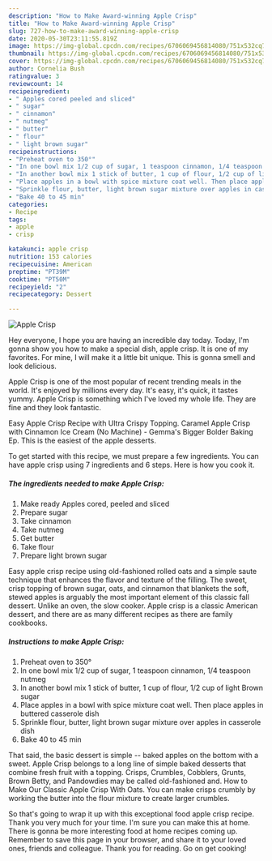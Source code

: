 ```yaml
---
description: "How to Make Award-winning Apple Crisp"
title: "How to Make Award-winning Apple Crisp"
slug: 727-how-to-make-award-winning-apple-crisp
date: 2020-05-30T23:11:55.819Z
image: https://img-global.cpcdn.com/recipes/6706069456814080/751x532cq70/apple-crisp-recipe-main-photo.jpg
thumbnail: https://img-global.cpcdn.com/recipes/6706069456814080/751x532cq70/apple-crisp-recipe-main-photo.jpg
cover: https://img-global.cpcdn.com/recipes/6706069456814080/751x532cq70/apple-crisp-recipe-main-photo.jpg
author: Cornelia Bush
ratingvalue: 3
reviewcount: 14
recipeingredient:
- " Apples cored peeled and sliced"
- " sugar"
- " cinnamon"
- " nutmeg"
- " butter"
- " flour"
- " light brown sugar"
recipeinstructions:
- "Preheat oven to 350°"
- "In one bowl mix 1/2 cup of sugar, 1 teaspoon cinnamon, 1/4 teaspoon nutmeg"
- "In another bowl mix 1 stick of butter, 1 cup of flour, 1/2 cup of light Brown sugar"
- "Place apples in a bowl with spice mixture coat well. Then place apples in buttered casserole dish"
- "Sprinkle flour, butter, light brown sugar mixture over apples in casserole dish"
- "Bake 40 to 45 min"
categories:
- Recipe
tags:
- apple
- crisp

katakunci: apple crisp 
nutrition: 153 calories
recipecuisine: American
preptime: "PT39M"
cooktime: "PT50M"
recipeyield: "2"
recipecategory: Dessert

---
```



![Apple Crisp](https://img-global.cpcdn.com/recipes/6706069456814080/751x532cq70/apple-crisp-recipe-main-photo.jpg)

Hey everyone, I hope you are having an incredible day today. Today, I'm gonna show you how to make a special dish, apple crisp. It is one of my favorites. For mine, I will make it a little bit unique. This is gonna smell and look delicious.

Apple Crisp is one of the most popular of recent trending meals in the world. It's enjoyed by millions every day. It's easy, it's quick, it tastes yummy. Apple Crisp is something which I've loved my whole life. They are fine and they look fantastic.

Easy Apple Crisp Recipe with Ultra Crispy Topping. Caramel Apple Crisp with Cinnamon Ice Cream (No Machine) - Gemma&#39;s Bigger Bolder Baking Ep. This is the easiest of the apple desserts.


To get started with this recipe, we must prepare a few ingredients. You can have apple crisp using 7 ingredients and 6 steps. Here is how you cook it.

##### The ingredients needed to make Apple Crisp:

1. Make ready  Apples cored, peeled and sliced
1. Prepare  sugar
1. Take  cinnamon
1. Take  nutmeg
1. Get  butter
1. Take  flour
1. Prepare  light brown sugar


Easy apple crisp recipe using old-fashioned rolled oats and a simple saute technique that enhances the flavor and texture of the filling. The sweet, crisp topping of brown sugar, oats, and cinnamon that blankets the soft, stewed apples is arguably the most important element of this classic fall dessert. Unlike an oven, the slow cooker. Apple crisp is a classic American dessert, and there are as many different recipes as there are family cookbooks. 

##### Instructions to make Apple Crisp:

1. Preheat oven to 350°
1. In one bowl mix 1/2 cup of sugar, 1 teaspoon cinnamon, 1/4 teaspoon nutmeg
1. In another bowl mix 1 stick of butter, 1 cup of flour, 1/2 cup of light Brown sugar
1. Place apples in a bowl with spice mixture coat well. Then place apples in buttered casserole dish
1. Sprinkle flour, butter, light brown sugar mixture over apples in casserole dish
1. Bake 40 to 45 min


That said, the basic dessert is simple -- baked apples on the bottom with a sweet. Apple Crisp belongs to a long line of simple baked desserts that combine fresh fruit with a topping. Crisps, Crumbles, Cobblers, Grunts, Brown Betty, and Pandowdies may be called old-fashioned and. How to Make Our Classic Apple Crisp With Oats. You can make crisps crumbly by working the butter into the flour mixture to create larger crumbles. 

So that's going to wrap it up with this exceptional food apple crisp recipe. Thank you very much for your time. I'm sure you can make this at home. There is gonna be more interesting food at home recipes coming up. Remember to save this page in your browser, and share it to your loved ones, friends and colleague. Thank you for reading. Go on get cooking!
